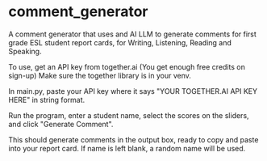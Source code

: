 # comment_generator
A comment generator that uses and AI LLM to generate comments for first grade ESL
student report cards, for Writing, Listening, Reading and Speaking.

To use, get an API key from together.ai (You get enough free credits on sign-up)
Make sure the together library is in your venv. 

In main.py, paste your API key where it says "YOUR TOGETHER.AI API KEY HERE" in
string format.

Run the program, enter a student name, select the scores on the sliders, and click
"Generate Comment".

This should generate comments in the output box, ready to copy and paste into your
report card. If name is left blank, a random name will be used.